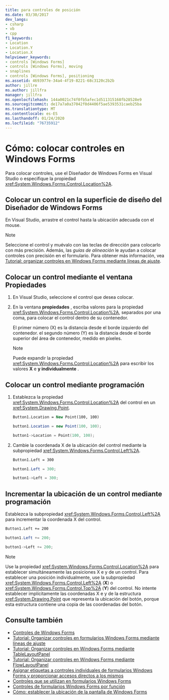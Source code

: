```yaml
---
title: para controles de posición
ms.date: 03/30/2017
dev_langs:
- csharp
- vb
- cpp
f1_keywords:
- Location
- Location.Y
- Location.X
helpviewer_keywords:
- controls [Windows Forms]
- controls [Windows Forms], moving
- snaplines
- controls [Windows Forms], positioning
ms.assetid: 4693977e-34a4-4f19-8221-68c3120c2b2b
author: jillre
ms.author: jillfra
manager: jillfra
ms.openlocfilehash: 144a0021c74f0fb5afec1d511315168fb28528e9
ms.sourcegitcommit: de17a7a0a37042f0d4406f5ae5393531caeb25ba
ms.translationtype: MT
ms.contentlocale: es-ES
ms.lasthandoff: 01/24/2020
ms.locfileid: "76735912"
---
```

# <a name="how-to-position-controls-on-windows-forms"></a>Cómo: colocar controles en Windows Forms

Para colocar controles, use el Diseñador de Windows Forms en Visual Studio o especifique la propiedad <xref:System.Windows.Forms.Control.Location%2A>.

## <a name="position-a-control-on-the-design-surface-of-the-windows-forms-designer"></a>Colocar un control en la superficie de diseño del Diseñador de Windows Forms

En Visual Studio, arrastre el control hasta la ubicación adecuada con el mouse.

> [!NOTE]
> Seleccione el control y muévalo con las teclas de dirección para colocarlo con más precisión. Además, las *guías de alineación* le ayudan a colocar controles con precisión en el formulario. Para obtener más información, vea [Tutorial: organizar controles en Windows Forms mediante líneas de ajuste](walkthrough-arranging-controls-on-windows-forms-using-snaplines.md).

## <a name="position-a-control-using-the-properties-window"></a>Colocar un control mediante el ventana Propiedades

1. En Visual Studio, seleccione el control que desea colocar.

2. En la ventana **propiedades** , escriba valores para la propiedad <xref:System.Windows.Forms.Control.Location%2A>, separados por una coma, para colocar el control dentro de su contenedor.

   El primer número (X) es la distancia desde el borde izquierdo del contenedor. el segundo número (Y) es la distancia desde el borde superior del área de contenedor, medido en píxeles.

   > [!NOTE]
   > Puede expandir la propiedad <xref:System.Windows.Forms.Control.Location%2A> para escribir los valores **X** e **y individualmente** .

## <a name="position-a-control-programmatically"></a>Colocar un control mediante programación

1. Establezca la propiedad <xref:System.Windows.Forms.Control.Location%2A> del control en un <xref:System.Drawing.Point>.

    ```vb
    Button1.Location = New Point(100, 100)
    ```

    ```csharp
    button1.Location = new Point(100, 100);
    ```

    ```cpp
    button1->Location = Point(100, 100);
    ```

2. Cambie la coordenada X de la ubicación del control mediante la subpropiedad <xref:System.Windows.Forms.Control.Left%2A>.

    ```vb
    Button1.Left = 300
    ```

    ```csharp
    button1.Left = 300;
    ```

    ```cpp
    button1->Left = 300;
    ```

## <a name="increment-a-controls-location-programmatically"></a>Incrementar la ubicación de un control mediante programación

Establezca la subpropiedad <xref:System.Windows.Forms.Control.Left%2A> para incrementar la coordenada X del control.

```vb
Button1.Left += 200
```

```csharp
button1.Left += 200;
```

```cpp
button1->Left += 200;
```

> [!NOTE]
> Use la propiedad <xref:System.Windows.Forms.Control.Location%2A> para establecer simultáneamente las posiciones X e y de un control. Para establecer una posición individualmente, use la subpropiedad <xref:System.Windows.Forms.Control.Left%2A> (**X**) o <xref:System.Windows.Forms.Control.Top%2A> (**Y**) del control. No intente establecer implícitamente las coordenadas X e y de la estructura <xref:System.Drawing.Point> que representa la ubicación del botón, porque esta estructura contiene una copia de las coordenadas del botón.

## <a name="see-also"></a>Consulte también

- [Controles de Windows Forms](index.md)
- [Tutorial: Organizar controles en formularios Windows Forms mediante líneas de ajuste](walkthrough-arranging-controls-on-windows-forms-using-snaplines.md)
- [Tutorial: Organizar controles en Windows Forms mediante TableLayoutPanel](walkthrough-arranging-controls-on-windows-forms-using-a-tablelayoutpanel.md)
- [Tutorial: Organizar controles en Windows Forms mediante FlowLayoutPanel](walkthrough-arranging-controls-on-windows-forms-using-a-flowlayoutpanel.md)
- [Asignar etiquetas a controles individuales de formularios Windows Forms y proporcionar accesos directos a los mismos](labeling-individual-windows-forms-controls-and-providing-shortcuts-to-them.md)
- [Controles que se utilizan en formularios Windows Forms](controls-to-use-on-windows-forms.md)
- [Controles de formularios Windows Forms por función](windows-forms-controls-by-function.md)
- [Cómo: establecer la ubicación de la pantalla de Windows Forms](https://docs.microsoft.com/previous-versions/visualstudio/visual-studio-2010/52aha046(v=vs.100))
